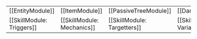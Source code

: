 | | | | | |
|-|-|-|-|-|
| [[EntityModule]] | [[ItemModule]] | [[PassiveTreeModule]] | [[DamageModule]] | [[OffhandModule]] | [[LevelModule]] |
| [[SkillModule: Triggers]] | [[SkillModule: Mechanics]] | [[SkillModule: Targetters]] | [[SkillModule: Variables]] | [[SkillModule: Conditions]]|